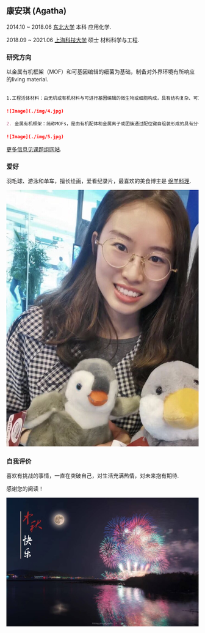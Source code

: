## 康安琪 (Agatha)

2014.10 ~ 2018.06 [东北大学](http://www.neu.edu.cn/) 本科 应用化学.

2018.09 ~ 2021.06 [上海科技大学](https://www.shanghaitech.edu.cn/) 硕士 材料科学与工程.

### 研究方向

以金属有机框架（MOF）和可基因编辑的细菌为基础，制备对外界环境有所响应的living material.

```markdown

1.工程活体材料：由无机或有机材料与可进行基因编辑的微生物或细胞构成，具有结构复杂、可工程和对外界环境有所响应的优点，被应用于模拟血管、呼吸道，以及药物缓释和人工光合等领域。

![Image](./img/4.jpg)

2. 金属有机框架：简称MOFs，是由有机配体和金属离子或团簇通过配位键自组装形成的具有分子内孔隙的有机-无机杂化材料。目前，已有封装蛋白质，酶等研究，对生物大分子起到保护和辅助发挥功能的作用。

![Image](./img/5.jpg)

```
[更多信息见课题组网站](http://isynbio.siat.ac.cn/zhonglab/).

### 爱好

羽毛球、游泳和单车，擅长绘画，爱看纪录片，最喜欢的美食博主是 [绵羊料理](https://space.bilibili.com/18202105). 

![Image](./img/2.jpg)

### 自我评价

喜欢有挑战的事情，一直在突破自己，对生活充满热情，对未来抱有期待.

感谢您的阅读！

![Image](./img/1.jpg)
